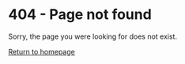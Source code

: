# 404 - Page not found

Sorry, the page you were looking for does not exist.

[Return to homepage](/)